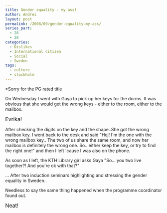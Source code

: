 ```yaml
---
title: Gender equality - my ass!
author: Andrei
layout: post
permalink: /2008/09/gender-equality-my-ass/
series_part:
  - 28
  - 28
categories:
  - Dislikes
  - International Citizen
  - Social
  - Sweden
tags:
  - culture
  - stockholm
---
```

*Sorry for the PG rated title

On Wednesday I went with Gaya to pick up her keys for the dorms. It was obvious that she would get the wrong keys - either to the room, either to the mailbox.

<big>Evrika!</big>

After checking the digits on the key and the shape..She got the wrong mailbox key. I went back to the desk and said "Hej! I'm the one with the wrong mailbox key.. The two of us share the same room, and now her mailbox is definitely the wrong one. So.. either keep the key, or try to find the right one!" and then I left 'cause I was also on the phone.

As soon as I left, the KTH Library girl asks Gaya "So... you two live together?! And you're ok with that?"



... After two induction seminars highlighting and stressing the gender equality in Sweden..

Needless to say the same thing happened when the programme coordinator found out.

<big>Neat!</big>